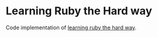 # Learning Ruby the Hard way

Code implementation of [learning ruby the hard way](http://learnrubythehardway.org/).